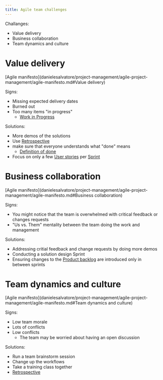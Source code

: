 ```yaml
---
title: Agile team challenges
---
```

Challanges:
- Value delivery
- Business collaboration
- Team dynamics and culture

# Value delivery
[Agile manifesto](danielesalvatore/project-management/agile-project-management/agile-manifesto.md#Value delivery)

Signs:
- Missing expected delivery dates
- Burned out
- Too many items "in progress"
	- [Work in Progress](danielesalvatore/project-management/agile-project-management/work-in-progress.md)

Solutions:
- More demos of the solutions
- Use [Retrospective](danielesalvatore/project-management/project-execution/retrospective.md)
- make sure that everyone understands what "done" means
	- [Definition of done](danielesalvatore/project-management/agile-project-management/scrum/definition-of-done.md)
- Focus on only a few [User stories](danielesalvatore/project-management/agile-project-management/scrum/user-stories.md) per [Sprint](danielesalvatore/project-management/agile-project-management/scrum/sprint.md)

# Business collaboration
[Agile manifesto](danielesalvatore/project-management/agile-project-management/agile-manifesto.md#Business collaboration)

Signs:
- You might notice that the team is overwhelmed with critical feedback or changes requests
- "Us vs. Them" mentality between the team doing the work and management

Solutions:
- Addressing critial feedback and change requests by doing more demos
- Conducting a solution design Sprint
- Ensuring changes to the [Product backlog](danielesalvatore/project-management/agile-project-management/scrum/product-backlog.md) are introduced only in between sprints

# Team dynamics and culture
[Agile manifesto](danielesalvatore/project-management/agile-project-management/agile-manifesto.md#Team dynamics and culture)

Signs:
- Low team morale
- Lots of conflicts
- Low conflicts
	- The team may be worried about having an open discussion

Solutions:
- Run a team brainstorm session
- Change up the workflows
- Take a training class together
- [Retrospective](danielesalvatore/project-management/project-execution/retrospective.md)